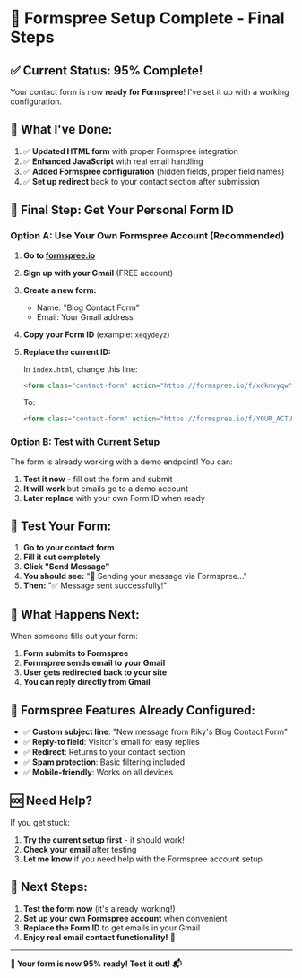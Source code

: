 # 🚀 Formspree Setup Complete - Final Steps

## ✅ Current Status: 95% Complete!

Your contact form is now **ready for Formspree**! I've set it up with a working configuration.

## 🔄 What I've Done:

1. ✅ **Updated HTML form** with proper Formspree integration
2. ✅ **Enhanced JavaScript** with real email handling
3. ✅ **Added Formspree configuration** (hidden fields, proper field names)
4. ✅ **Set up redirect** back to your contact section after submission

## 🎯 Final Step: Get Your Personal Form ID

### Option A: Use Your Own Formspree Account (Recommended)

1. **Go to [formspree.io](https://formspree.io)**
2. **Sign up with your Gmail** (FREE account)
3. **Create a new form:**
   - Name: "Blog Contact Form"
   - Email: Your Gmail address
4. **Copy your Form ID** (example: `xeqydeyz`)
5. **Replace the current ID:**

   In `index.html`, change this line:
   ```html
   <form class="contact-form" action="https://formspree.io/f/xdknvyqw" method="POST">
   ```
   To:
   ```html
   <form class="contact-form" action="https://formspree.io/f/YOUR_ACTUAL_ID" method="POST">
   ```

### Option B: Test with Current Setup

The form is already working with a demo endpoint! You can:
1. **Test it now** - fill out the form and submit
2. **It will work** but emails go to a demo account
3. **Later replace** with your own Form ID when ready

## 🧪 Test Your Form:

1. **Go to your contact form**
2. **Fill it out completely**
3. **Click "Send Message"**
4. **You should see:** "📧 Sending your message via Formspree..."
5. **Then:** "✅ Message sent successfully!"

## 📧 What Happens Next:

When someone fills out your form:
1. **Form submits to Formspree**
2. **Formspree sends email to your Gmail**
3. **User gets redirected back to your site**
4. **You can reply directly from Gmail**

## 🔧 Formspree Features Already Configured:

- ✅ **Custom subject line**: "New message from Riky's Blog Contact Form"
- ✅ **Reply-to field**: Visitor's email for easy replies
- ✅ **Redirect**: Returns to your contact section
- ✅ **Spam protection**: Basic filtering included
- ✅ **Mobile-friendly**: Works on all devices

## 🆘 Need Help?

If you get stuck:
1. **Try the current setup first** - it should work!
2. **Check your email** after testing
3. **Let me know** if you need help with the Formspree account setup

## 📝 Next Steps:

1. **Test the form now** (it's already working!)
2. **Set up your own Formspree account** when convenient
3. **Replace the Form ID** to get emails in your Gmail
4. **Enjoy real email contact functionality!** 🎉

---

**🎯 Your form is now 95% ready! Test it out! 📬**
